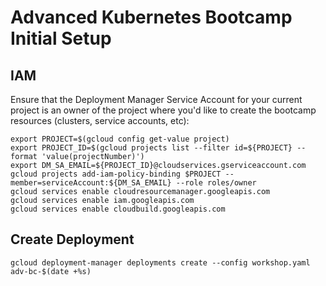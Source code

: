 # Advanced Kubernetes Bootcamp Initial Setup

## IAM

Ensure that the Deployment Manager Service Account
for your current project is an owner of the project where you'd like to create
the bootcamp resources (clusters, service accounts, etc):

    export PROJECT=$(gcloud config get-value project)
    export PROJECT_ID=$(gcloud projects list --filter id=${PROJECT} --format 'value(projectNumber)')
    export DM_SA_EMAIL=${PROJECT_ID}@cloudservices.gserviceaccount.com
    gcloud projects add-iam-policy-binding $PROJECT --member=serviceAccount:${DM_SA_EMAIL} --role roles/owner
    gcloud services enable cloudresourcemanager.googleapis.com
    gcloud services enable iam.googleapis.com
    gcloud services enable cloudbuild.googleapis.com

## Create Deployment

    gcloud deployment-manager deployments create --config workshop.yaml adv-bc-$(date +%s)
